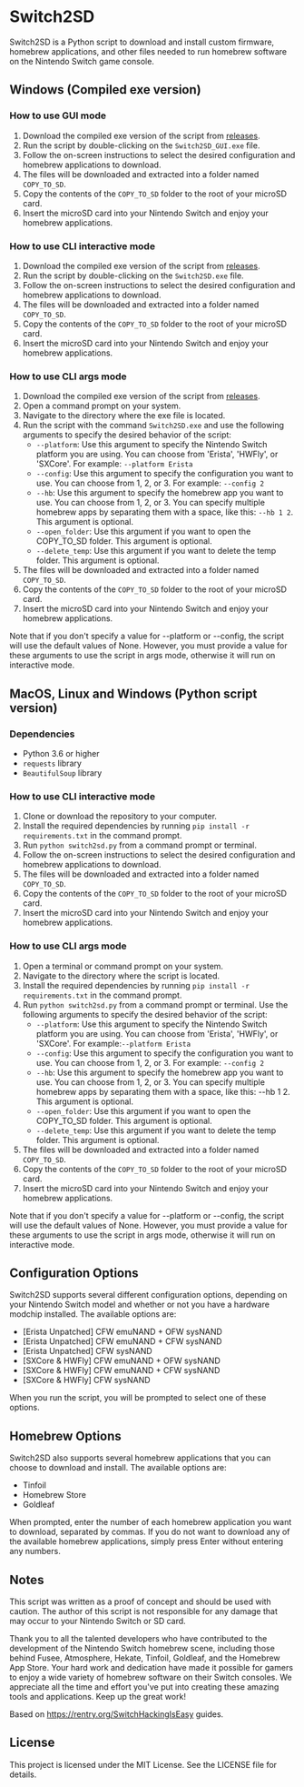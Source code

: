 # Switch2SD

Switch2SD is a Python script to download and install custom firmware, homebrew applications, and other files needed to run homebrew software on the Nintendo Switch game console.

## Windows (Compiled exe version)

### How to use GUI mode
1. Download the compiled exe version of the script from [releases](https://github.com/pikaping/switch2SD/releases/latest).
2. Run the script by double-clicking on the `Switch2SD_GUI.exe` file.
3. Follow the on-screen instructions to select the desired configuration and homebrew applications to download.
4. The files will be downloaded and extracted into a folder named `COPY_TO_SD`.
5. Copy the contents of the `COPY_TO_SD` folder to the root of your microSD card.
6. Insert the microSD card into your Nintendo Switch and enjoy your homebrew applications.

### How to use CLI interactive mode
1. Download the compiled exe version of the script from [releases](https://github.com/pikaping/switch2SD/releases/latest).
2. Run the script by double-clicking on the `Switch2SD.exe` file.
3. Follow the on-screen instructions to select the desired configuration and homebrew applications to download.
4. The files will be downloaded and extracted into a folder named `COPY_TO_SD`.
5. Copy the contents of the `COPY_TO_SD` folder to the root of your microSD card.
6. Insert the microSD card into your Nintendo Switch and enjoy your homebrew applications.

### How to use CLI args mode
1. Download the compiled exe version of the script from [releases](https://github.com/pikaping/switch2SD/releases/latest).
2. Open a command prompt on your system.
3. Navigate to the directory where the exe file is located.
4. Run the script with the command `Switch2SD.exe` and use the following arguments to specify the desired behavior of the script:
    - `--platform`: Use this argument to specify the Nintendo Switch platform you are using. You can choose from 'Erista', 'HWFly', or 'SXCore'. For example: `--platform Erista`
    - `--config`: Use this argument to specify the configuration you want to use. You can choose from 1, 2, or 3. For example: `--config 2`
    - `--hb`: Use this argument to specify the homebrew app you want to use. You can choose from 1, 2, or 3. You can specify multiple homebrew apps by separating them with a space, like this: `--hb 1 2`. This argument is optional.
    - `--open_folder`: Use this argument if you want to open the COPY_TO_SD folder. This argument is optional.
    - `--delete_temp`: Use this argument if you want to delete the temp folder. This argument is optional.
5. The files will be downloaded and extracted into a folder named `COPY_TO_SD`.
6. Copy the contents of the `COPY_TO_SD` folder to the root of your microSD card.
7. Insert the microSD card into your Nintendo Switch and enjoy your homebrew applications.

Note that if you don't specify a value for --platform or --config, the script will use the default values of None. However, you must provide a value for these arguments to use the script in args mode, otherwise it will run on interactive mode.

## MacOS, Linux and Windows (Python script version)

### Dependencies
- Python 3.6 or higher
- `requests` library
- `BeautifulSoup` library

### How to use CLI interactive mode
1. Clone or download the repository to your computer.
2. Install the required dependencies by running `pip install -r requirements.txt` in the command prompt.
3. Run `python switch2sd.py` from a command prompt or terminal.
4. Follow the on-screen instructions to select the desired configuration and homebrew applications to download.
5. The files will be downloaded and extracted into a folder named `COPY_TO_SD`.
6. Copy the contents of the `COPY_TO_SD` folder to the root of your microSD card.
7. Insert the microSD card into your Nintendo Switch and enjoy your homebrew applications.

### How to use CLI args mode
1. Open a terminal or command prompt on your system.
2. Navigate to the directory where the script is located.
3. Install the required dependencies by running `pip install -r requirements.txt` in the command prompt.
4. Run `python switch2sd.py` from a command prompt or terminal. Use the following arguments to specify the desired behavior of the script:
    - `--platform`: Use this argument to specify the Nintendo Switch platform you are using. You can choose from 'Erista', 'HWFly', or 'SXCore'. For example:`--platform Erista`
    - `--config`: Use this argument to specify the configuration you want to use. You can choose from 1, 2, or 3. For example: `--config 2`
    - `--hb`: Use this argument to specify the homebrew app you want to use. You can choose from 1, 2, or 3. You can specify multiple homebrew apps by separating them with a space, like this: --hb 1 2. This argument is optional.
    - `--open_folder`: Use this argument if you want to open the COPY_TO_SD folder. This argument is optional.
    - `--delete_temp`: Use this argument if you want to delete the temp folder. This argument is optional.
5. The files will be downloaded and extracted into a folder named `COPY_TO_SD`.
6. Copy the contents of the `COPY_TO_SD` folder to the root of your microSD card.
7. Insert the microSD card into your Nintendo Switch and enjoy your homebrew applications.

Note that if you don't specify a value for --platform or --config, the script will use the default values of None. However, you must provide a value for these arguments to use the script in args mode, otherwise it will run on interactive mode.

## Configuration Options
Switch2SD supports several different configuration options, depending on your Nintendo Switch model and whether or not you have a hardware modchip installed. The available options are:

- [Erista Unpatched] CFW emuNAND + OFW sysNAND
- [Erista Unpatched] CFW emuNAND + CFW sysNAND
- [Erista Unpatched] CFW sysNAND
- [SXCore & HWFly] CFW emuNAND + OFW sysNAND
- [SXCore & HWFly] CFW emuNAND + CFW sysNAND
- [SXCore & HWFly] CFW sysNAND

When you run the script, you will be prompted to select one of these options.

## Homebrew Options
Switch2SD also supports several homebrew applications that you can choose to download and install. The available options are:

- Tinfoil
- Homebrew Store
- Goldleaf

When prompted, enter the number of each homebrew application you want to download, separated by commas. If you do not want to download any of the available homebrew applications, simply press Enter without entering any numbers.

## Notes
This script was written as a proof of concept and should be used with caution. The author of this script is not responsible for any damage that may occur to your Nintendo Switch or SD card.

Thank you to all the talented developers who have contributed to the development of the Nintendo Switch homebrew scene, including those behind Fusee, Atmosphere, Hekate, Tinfoil, Goldleaf, and the Homebrew App Store. Your hard work and dedication have made it possible for gamers to enjoy a wide variety of homebrew software on their Switch consoles. We appreciate all the time and effort you've put into creating these amazing tools and applications. Keep up the great work!

Based on https://rentry.org/SwitchHackingIsEasy guides.

## License
This project is licensed under the MIT License. See the LICENSE file for details.